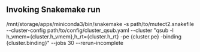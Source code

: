 
## Invoking Snakemake run

/mnt/storage/apps/miniconda3/bin/snakemake -s path/to/mutect2.snakefile --cluster-config path/to/config/cluster_qsub.yaml --cluster "qsub -l h_vmem={cluster.h_vmem},h_rt={cluster.h_rt} -pe {cluster.pe} -binding {cluster.binding}" --jobs 30 --rerun-incomplete

